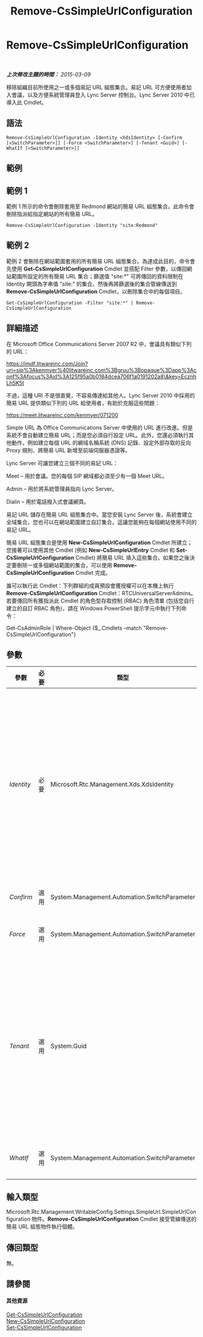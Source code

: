 ﻿---
title: Remove-CsSimpleUrlConfiguration
TOCTitle: Remove-CsSimpleUrlConfiguration
ms:assetid: 6cf483ed-7a53-47b0-b87a-6ef70493ba32
ms:mtpsurl: https://technet.microsoft.com/zh-tw/library/Gg398515(v=OCS.15)
ms:contentKeyID: 49291236
ms.date: 08/10/2015
mtps_version: v=OCS.15
ms.translationtype: HT
---

# Remove-CsSimpleUrlConfiguration

 

_**上次修改主題的時間：** 2015-03-09_

移除組織目前所使用之一或多個易記 URL 組態集合。易記 URL 可方便使用者加入會議，以及方便系統管理員登入 Lync Server 控制台。Lync Server 2010 中已導入此 Cmdlet。

## 語法

    Remove-CsSimpleUrlConfiguration -Identity <XdsIdentity> [-Confirm [<SwitchParameter>]] [-Force <SwitchParameter>] [-Tenant <Guid>] [-WhatIf [<SwitchParameter>]]

## 範例

## 範例 1

範例 1 所示的命令會刪除套用至 Redmond 網站的簡易 URL 組態集合。此命令會刪除指派給指定網站的所有簡易 URL。

    Remove-CsSimpleUrlConfiguration -Identity "site:Redmond"

## 範例 2

範例 2 會刪除在網站範圍套用的所有簡易 URL 組態集合。為達成此目的，命令會先使用 **Get-CsSimpleUrlConfiguration** Cmdlet 並搭配 Filter 參數，以傳回網站範圍所設定的所有簡易 URL 集合；篩選值 "site:\*" 可將傳回的資料限制在 Identity 開頭為字串值 "site:" 的集合。然後再將篩選後的集合管線傳送到 **Remove-CsSimpleUrlConfiguration** Cmdlet，以刪除集合中的每個項目。

    Get-CsSimpleUrlConfiguration -Filter "site:*" | Remove-CsSimpleUrlConfiguration 

## 詳細描述

在 Microsoft Office Communications Server 2007 R2 中，會議具有類似下列的 URL：

https://imdf.litwareinc.com/Join?uri=sip%3Akenmyer%40litwareinc.com%3Bgruu%3Bopaque%3Dapp%3Aconf%3Afocus%3Aid%3A125f95a0b0184dcea706f1a0191202a8\&key=EcznhLh5K5t

不過，這種 URl 不是很直覺，不容易傳達給其他人。Lync Server 2010 中採用的簡易 URL 提供類似下列的 URL 給使用者，有助於克服這些問題：

https://meet.litwareinc.com/kenmyer/071200

Simple URL 為 Office Communications Server 中使用的 URL 進行改進。但是系統不會自動建立簡易 URL；而是您必須自行設定 URL。此外，您還必須執行其他動作，例如建立每個 URL 的網域名稱系統 (DNS) 記錄、設定外部存取的反向 Proxy 規則、將簡易 URL 新增至前端伺服器憑證等。

Lync Server 可讓您建立三個不同的易記 URL：

Meet – 用於會議。您的每個 SIP 網域都必須至少有一個 Meet URL。

Admin – 用於將系統管理員指向 Lync Server。

Dialin – 用於電話撥入式會議網頁。

易記 URL 儲存在簡易 URL 組態集合中。當您安裝 Lync Server 後，系統會建立全域集合，您也可以在網站範圍建立自訂集合。這讓您能夠在每個網站使用不同的易記 URL。

簡易 URL 組態集合是使用 **New-CsSimpleUrlConfiguration** Cmdlet 所建立；您接著可以使用其他 Cmdlet (例如 **New-CsSimpleUrlEntry** Cmdlet 和 **Set-CsSimpleUrlConfiguration** Cmdlet) 將簡易 URL 填入這些集合。如果您之後決定要刪除一或多個網站範圍的集合，可以使用 **Remove-CsSimpleUrlConfiguration** Cmdlet 完成。

誰可以執行此 Cmdlet：下列群組的成員預設會獲授權可以在本機上執行 **Remove-CsSimpleUrlConfiguration** Cmdlet：RTCUniversalServerAdmins。若要傳回所有獲指派此 Cmdlet 的角色型存取控制 (RBAC) 角色清單 (包括您自行建立的自訂 RBAC 角色)，請在 Windows PowerShell 提示字元中執行下列命令：

Get-CsAdminRole | Where-Object {$\_.Cmdlets –match "Remove-CsSimpleUrlConfiguration"}

## 參數


<table>
<colgroup>
<col style="width: 25%" />
<col style="width: 25%" />
<col style="width: 25%" />
<col style="width: 25%" />
</colgroup>
<thead>
<tr class="header">
<th>參數</th>
<th>必要</th>
<th>類型</th>
<th>說明</th>
</tr>
</thead>
<tbody>
<tr class="odd">
<td><p><em>Identity</em></p></td>
<td><p>必要</p></td>
<td><p>Microsoft.Rtc.Management.Xds.XdsIdentity</p></td>
<td><p>要移除之簡易 URL 集合的唯一識別碼。若要移除站範圍的集合，請使用類似下列的語法：-Identity &quot;site:Redmond&quot;。請注意，如有指定 Identity，即無法使用萬用字元。</p>
<p>您也可以使用此語法，針對全域集合執行此 Cmdlet：-Identity global。不過，在該情況下，將不會刪除全域集合，而是刪除該集合中的所有簡易 URL。</p></td>
</tr>
<tr class="even">
<td><p><em>Confirm</em></p></td>
<td><p>選用</p></td>
<td><p>System.Management.Automation.SwitchParameter</p></td>
<td><p>在執行命令前先提示確認。</p></td>
</tr>
<tr class="odd">
<td><p><em>Force</em></p></td>
<td><p>選用</p></td>
<td><p>System.Management.Automation.SwitchParameter</p></td>
<td><p>隱藏執行命令時可能發生的非嚴重錯誤訊息。</p></td>
</tr>
<tr class="even">
<td><p><em>Tenant</em></p></td>
<td><p>選用</p></td>
<td><p>System.Guid</p></td>
<td><p>要刪除之簡易 URL 組態設定的 商務用 Skype Online 租用戶帳戶的全域唯一識別碼 (GUID)。例如：</p>
<p>–Tenant &quot;38aad667-af54-4397-aaa7-e94c79ec2308&quot;</p>
<p>您可以執行此命令來傳回每位租用戶的租用戶識別碼：</p>
<p>Get-CsTenant | Select-Object DisplayName, TenantID</p></td>
</tr>
<tr class="odd">
<td><p><em>WhatIf</em></p></td>
<td><p>選用</p></td>
<td><p>System.Management.Automation.SwitchParameter</p></td>
<td><p>說明執行命令時若不實際執行命令的後果。</p></td>
</tr>
</tbody>
</table>


## 輸入類型

Microsoft.Rtc.Management.WritableConfig.Settings.SimpleUrl.SimpleUrlConfiguration 物件。**Remove-CsSimpleUrlConfiguration** Cmdlet 接受管線傳送的簡易 URL 組態物件執行個體。

## 傳回類型

無。

## 請參閱

#### 其他資源

[Get-CsSimpleUrlConfiguration](get-cssimpleurlconfiguration.md)  
[New-CsSimpleUrlConfiguration](new-cssimpleurlconfiguration.md)  
[Set-CsSimpleUrlConfiguration](set-cssimpleurlconfiguration.md)

